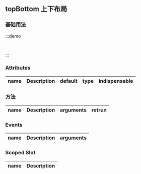 <style>

</style>

<script>
  export default {
    methods: {
    
    },
    data() {
      return {
      
      };
    }
  };
</script>

## topBottom 上下布局

### 基础用法

:::demo
```html
 

```
:::





### Attributes
| name                  | Description            | default |   type   | indispensable |
| --------------------- | ---------------------- | :-----: | :------: | ------------- |


### 方法
| name          | Description | arguments | retrun |
| ------------- | ----------- | --------- | ------ |

### Events
| name              | Description  | arguments  |
| ----------------- | ------------ | :--------: |


### Scoped Slot
| name   | Description |
| ------ | ----------- |
